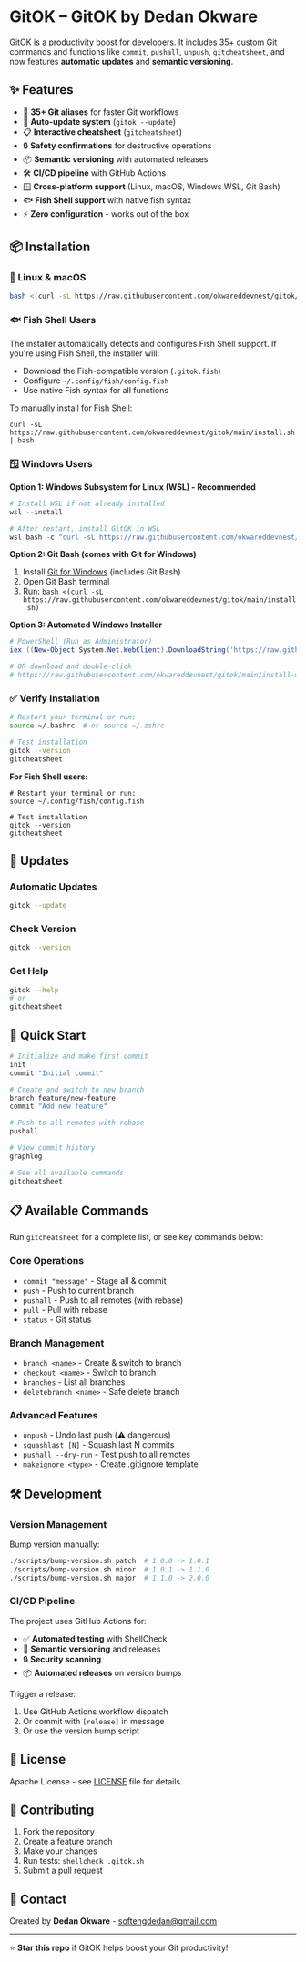 # GitOK – GitOK by Dedan Okware

GitOK is a productivity boost for developers. It includes 35+ custom Git commands and functions like `commit`, `pushall`, `unpush`, `gitcheatsheet`, and now features **automatic updates** and **semantic versioning**.

## ✨ Features

- 🚀 **35+ Git aliases** for faster Git workflows
- 🔄 **Auto-update system** (`gitok --update`)
- 📋 **Interactive cheatsheet** (`gitcheatsheet`)  
- 🔒 **Safety confirmations** for destructive operations
- 📦 **Semantic versioning** with automated releases
- 🛠️ **CI/CD pipeline** with GitHub Actions
- 🪟 **Cross-platform support** (Linux, macOS, Windows WSL, Git Bash)
- 🐟 **Fish Shell support** with native fish syntax
- ⚡ **Zero configuration** - works out of the box

## 📦 Installation

### 🐧 Linux & macOS
```bash
bash <(curl -sL https://raw.githubusercontent.com/okwareddevnest/gitok/main/install.sh)
```

### 🐟 Fish Shell Users
The installer automatically detects and configures Fish Shell support. If you're using Fish Shell, the installer will:
- Download the Fish-compatible version (`.gitok.fish`)
- Configure `~/.config/fish/config.fish`
- Use native Fish syntax for all functions

To manually install for Fish Shell:
```fish
curl -sL https://raw.githubusercontent.com/okwareddevnest/gitok/main/install.sh | bash
```

### 🪟 Windows Users

**Option 1: Windows Subsystem for Linux (WSL) - Recommended**
```powershell
# Install WSL if not already installed
wsl --install

# After restart, install GitOK in WSL
wsl bash -c "curl -sL https://raw.githubusercontent.com/okwareddevnest/gitok/main/install.sh | bash"
```

**Option 2: Git Bash (comes with Git for Windows)**
1. Install [Git for Windows](https://git-scm.com/download/win) (includes Git Bash)
2. Open Git Bash terminal
3. Run: `bash <(curl -sL https://raw.githubusercontent.com/okwareddevnest/gitok/main/install.sh)`

**Option 3: Automated Windows Installer**
```powershell
# PowerShell (Run as Administrator)
iex ((New-Object System.Net.WebClient).DownloadString('https://raw.githubusercontent.com/okwareddevnest/gitok/main/install-windows.ps1'))

# OR download and double-click
# https://raw.githubusercontent.com/okwareddevnest/gitok/main/install-windows.bat
```

### ✅ Verify Installation
```bash
# Restart your terminal or run:
source ~/.bashrc  # or source ~/.zshrc

# Test installation
gitok --version
gitcheatsheet
```

**For Fish Shell users:**
```fish
# Restart your terminal or run:
source ~/.config/fish/config.fish

# Test installation
gitok --version
gitcheatsheet
```

## 🔄 Updates

### Automatic Updates
```bash
gitok --update
```

### Check Version
```bash
gitok --version
```

### Get Help
```bash
gitok --help
# or
gitcheatsheet
```

## 🚀 Quick Start

```bash
# Initialize and make first commit
init
commit "Initial commit"

# Create and switch to new branch
branch feature/new-feature
commit "Add new feature"

# Push to all remotes with rebase
pushall

# View commit history
graphlog

# See all available commands
gitcheatsheet
```

## 📋 Available Commands

Run `gitcheatsheet` for a complete list, or see key commands below:

### Core Operations
- `commit "message"` - Stage all & commit
- `push` - Push to current branch
- `pushall` - Push to all remotes (with rebase)
- `pull` - Pull with rebase
- `status` - Git status

### Branch Management
- `branch <name>` - Create & switch to branch
- `checkout <name>` - Switch to branch
- `branches` - List all branches
- `deletebranch <name>` - Safe delete branch

### Advanced Features
- `unpush` - Undo last push (⚠️ dangerous)
- `squashlast [N]` - Squash last N commits
- `pushall --dry-run` - Test push to all remotes
- `makeignore <type>` - Create .gitignore template

## 🛠️ Development

### Version Management

Bump version manually:
```bash
./scripts/bump-version.sh patch  # 1.0.0 -> 1.0.1
./scripts/bump-version.sh minor  # 1.0.1 -> 1.1.0  
./scripts/bump-version.sh major  # 1.1.0 -> 2.0.0
```

### CI/CD Pipeline

The project uses GitHub Actions for:
- ✅ **Automated testing** with ShellCheck
- 🔖 **Semantic versioning** and releases
- 🔒 **Security scanning**
- 📦 **Automated releases** on version bumps

Trigger a release:
1. Use GitHub Actions workflow dispatch
2. Or commit with `[release]` in message
3. Or use the version bump script

## 📄 License

Apache License - see [LICENSE](LICENSE) file for details.

## 🤝 Contributing

1. Fork the repository
2. Create a feature branch
3. Make your changes
4. Run tests: `shellcheck .gitok.sh`
5. Submit a pull request

## 📧 Contact

Created by **Dedan Okware** - softengdedan@gmail.com

---
⭐ **Star this repo** if GitOK helps boost your Git productivity!
